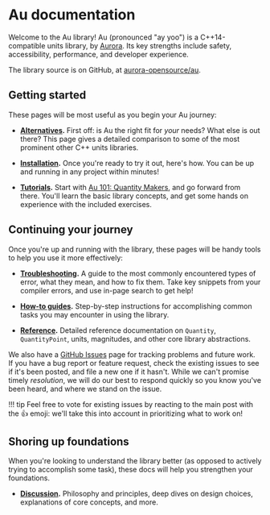 # Au documentation

Welcome to the Au library!  Au (pronounced "ay yoo") is a C++14-compatible units library, by
[Aurora](https://aurora.tech/).  Its key strengths include safety, accessibility, performance, and
developer experience.

The library source is on GitHub, at
[aurora-opensource/au](https://github.com/aurora-opensource/au).

## Getting started

These pages will be most useful as you begin your Au journey:

- **[Alternatives](./alternatives/index.md).**  First off: is Au the right fit for _your_ needs?
  What else is out there?  This page gives a detailed comparison to some of the most prominent other
  C++ units libraries.

- **[Installation](./install.md).**  Once you're ready to try it out, here's how.  You can be up and
  running in any project within minutes!

- **[Tutorials](./tutorial/index.md).**  Start with [Au 101: Quantity
  Makers](./tutorial/101-quantity-makers.md), and go forward from there.  You'll learn the basic
  library concepts, and get some hands on experience with the included exercises.

## Continuing your journey

Once you're up and running with the library, these pages will be handy tools to help you use it more
effectively:

- **[Troubleshooting](./troubleshooting.md).**  A guide to the most commonly encountered types of
  error, what they mean, and how to fix them.  Take key snippets from your compiler errors, and
  use in-page search to get help!

- **[How-to guides](./howto/index.md).**  Step-by-step instructions for accomplishing common tasks
  you may encounter in using the library.

- **[Reference](./reference/index.md).**  Detailed reference documentation on `Quantity`,
  `QuantityPoint`, units, magnitudes, and other core library abstractions.

We also have a [GitHub Issues](https://github.com/aurora-opensource/au/issues) page for tracking
problems and future work.  If you have a bug report or feature request, check the existing issues to
see if it's been posted, and file a new one if it hasn't.  While we can't promise timely
_resolution_, we will do our best to respond quickly so you know you've been heard, and where we
stand on the issue.

!!! tip
    Feel free to vote for existing issues by reacting to the main post with the :+1: emoji: we'll
    take this into account in prioritizing what to work on!

## Shoring up foundations

When you're looking to understand the library better (as opposed to actively trying to accomplish
some task), these docs will help you strengthen your foundations.

- **[Discussion](./discussion/index.md).**  Philosophy and principles, deep dives on design choices,
  explanations of core concepts, and more.
